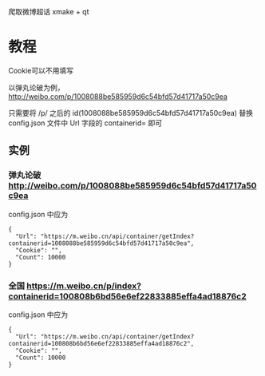 爬取微博超话
xmake + qt

# 教程
Cookie可以不用填写

以弹丸论破为例，http://weibo.com/p/1008088be585959d6c54bfd57d41717a50c9ea

只需要将 /p/ 之后的 id(1008088be585959d6c54bfd57d41717a50c9ea) 替换 config.json 文件中 Url 字段的 containerid= 即可

## 实例
### 弹丸论破 http://weibo.com/p/1008088be585959d6c54bfd57d41717a50c9ea

config.json 中应为
```
{
  "Url": "https://m.weibo.cn/api/container/getIndex?containerid=1008088be585959d6c54bfd57d41717a50c9ea",
  "Cookie": "",
  "Count": 10000
}
```

### 全国 https://m.weibo.cn/p/index?containerid=100808b6bd56e6ef22833885effa4ad18876c2

config.json 中应为
```
{
  "Url": "https://m.weibo.cn/api/container/getIndex?containerid=100808b6bd56e6ef22833885effa4ad18876c2",
  "Cookie": "",
  "Count": 10000
}
```
